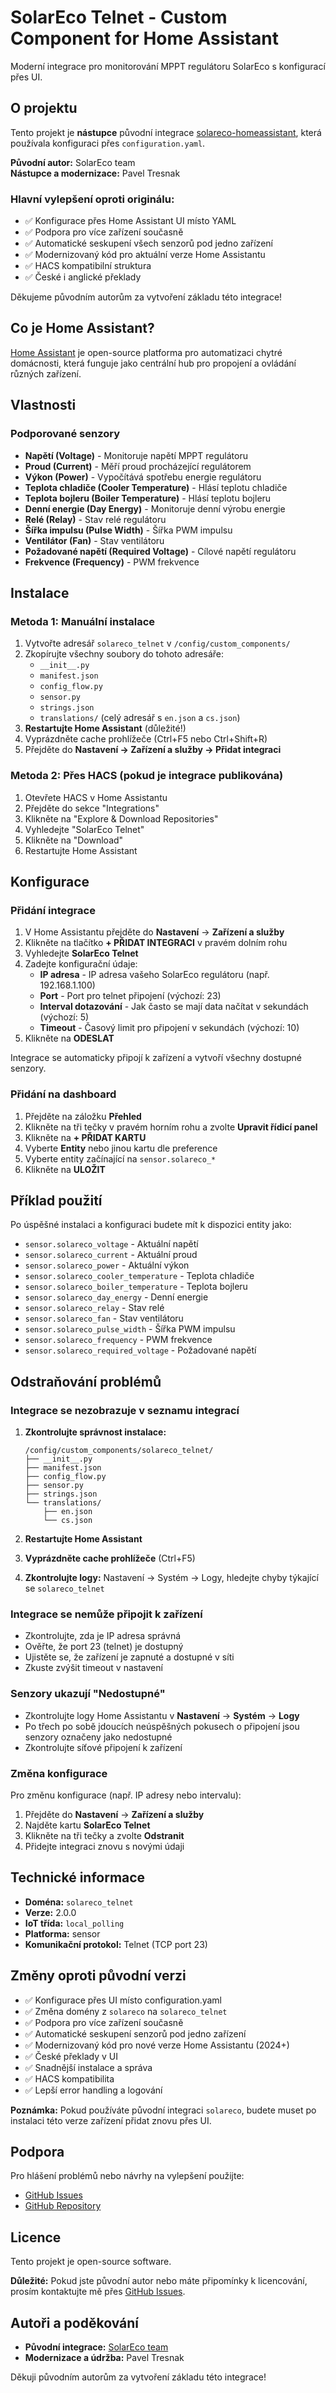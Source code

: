 # SolarEco Telnet - Custom Component for Home Assistant

Moderní integrace pro monitorování MPPT regulátoru SolarEco s konfigurací přes UI.

## O projektu

Tento projekt je **nástupce** původní integrace [solareco-homeassistant](https://gitea.solareco.cz/test/solareco-homeassistant), která používala konfiguraci přes `configuration.yaml`. 

**Původní autor:** SolarEco team  
**Nástupce a modernizace:** Pavel Tresnak

### Hlavní vylepšení oproti originálu:
- ✅ Konfigurace přes Home Assistant UI místo YAML
- ✅ Podpora pro více zařízení současně
- ✅ Automatické seskupení všech senzorů pod jedno zařízení
- ✅ Modernizovaný kód pro aktuální verze Home Assistantu
- ✅ HACS kompatibilní struktura
- ✅ České i anglické překlady

Děkujeme původním autorům za vytvoření základu této integrace!

## Co je Home Assistant?

[Home Assistant](https://www.home-assistant.io/) je open-source platforma pro automatizaci chytré domácnosti, která funguje jako centrální hub pro propojení a ovládání různých zařízení.

## Vlastnosti

### Podporované senzory

- **Napětí (Voltage)** - Monitoruje napětí MPPT regulátoru
- **Proud (Current)** - Měří proud procházející regulátorem
- **Výkon (Power)** - Vypočítává spotřebu energie regulátoru
- **Teplota chladiče (Cooler Temperature)** - Hlásí teplotu chladiče
- **Teplota bojleru (Boiler Temperature)** - Hlásí teplotu bojleru
- **Denní energie (Day Energy)** - Monitoruje denní výrobu energie
- **Relé (Relay)** - Stav relé regulátoru
- **Šířka impulsu (Pulse Width)** - Šířka PWM impulsu
- **Ventilátor (Fan)** - Stav ventilátoru
- **Požadované napětí (Required Voltage)** - Cílové napětí regulátoru
- **Frekvence (Frequency)** - PWM frekvence

## Instalace

### Metoda 1: Manuální instalace

1. Vytvořte adresář `solareco_telnet` v `/config/custom_components/`
2. Zkopírujte všechny soubory do tohoto adresáře:
   - `__init__.py`
   - `manifest.json`
   - `config_flow.py`
   - `sensor.py`
   - `strings.json`
   - `translations/` (celý adresář s `en.json` a `cs.json`)
3. **Restartujte Home Assistant** (důležité!)
4. Vyprázdněte cache prohlížeče (Ctrl+F5 nebo Ctrl+Shift+R)
5. Přejděte do **Nastavení → Zařízení a služby → Přidat integraci**

### Metoda 2: Přes HACS (pokud je integrace publikována)

1. Otevřete HACS v Home Assistantu
2. Přejděte do sekce "Integrations"
3. Klikněte na "Explore & Download Repositories"
4. Vyhledejte "SolarEco Telnet"
5. Klikněte na "Download"
6. Restartujte Home Assistant

## Konfigurace

### Přidání integrace

1. V Home Assistantu přejděte do **Nastavení** → **Zařízení a služby**
2. Klikněte na tlačítko **+ PŘIDAT INTEGRACI** v pravém dolním rohu
3. Vyhledejte **SolarEco Telnet**
4. Zadejte konfigurační údaje:
   - **IP adresa** - IP adresa vašeho SolarEco regulátoru (např. 192.168.1.100)
   - **Port** - Port pro telnet připojení (výchozí: 23)
   - **Interval dotazování** - Jak často se mají data načítat v sekundách (výchozí: 5)
   - **Timeout** - Časový limit pro připojení v sekundách (výchozí: 10)
5. Klikněte na **ODESLAT**

Integrace se automaticky připojí k zařízení a vytvoří všechny dostupné senzory.

### Přidání na dashboard

1. Přejděte na záložku **Přehled**
2. Klikněte na tři tečky v pravém horním rohu a zvolte **Upravit řídicí panel**
3. Klikněte na **+ PŘIDAT KARTU**
4. Vyberte **Entity** nebo jinou kartu dle preference
5. Vyberte entity začínající na `sensor.solareco_*`
6. Klikněte na **ULOŽIT**

## Příklad použití

Po úspěšné instalaci a konfiguraci budete mít k dispozici entity jako:

- `sensor.solareco_voltage` - Aktuální napětí
- `sensor.solareco_current` - Aktuální proud
- `sensor.solareco_power` - Aktuální výkon
- `sensor.solareco_cooler_temperature` - Teplota chladiče
- `sensor.solareco_boiler_temperature` - Teplota bojleru
- `sensor.solareco_day_energy` - Denní energie
- `sensor.solareco_relay` - Stav relé
- `sensor.solareco_fan` - Stav ventilátoru
- `sensor.solareco_pulse_width` - Šířka PWM impulsu
- `sensor.solareco_frequency` - PWM frekvence
- `sensor.solareco_required_voltage` - Požadované napětí

## Odstraňování problémů

### Integrace se nezobrazuje v seznamu integrací

1. **Zkontrolujte správnost instalace:**
   ```
   /config/custom_components/solareco_telnet/
   ├── __init__.py
   ├── manifest.json
   ├── config_flow.py
   ├── sensor.py
   ├── strings.json
   └── translations/
       ├── en.json
       └── cs.json
   ```

2. **Restartujte Home Assistant**
3. **Vyprázdněte cache prohlížeče** (Ctrl+F5)
4. **Zkontrolujte logy:** Nastavení → Systém → Logy, hledejte chyby týkající se `solareco_telnet`

### Integrace se nemůže připojit k zařízení

- Zkontrolujte, zda je IP adresa správná
- Ověřte, že port 23 (telnet) je dostupný
- Ujistěte se, že zařízení je zapnuté a dostupné v síti
- Zkuste zvýšit timeout v nastavení

### Senzory ukazují "Nedostupné"

- Zkontrolujte logy Home Assistantu v **Nastavení** → **Systém** → **Logy**
- Po třech po sobě jdoucích neúspěšných pokusech o připojení jsou senzory označeny jako nedostupné
- Zkontrolujte síťové připojení k zařízení

### Změna konfigurace

Pro změnu konfigurace (např. IP adresy nebo intervalu):

1. Přejděte do **Nastavení** → **Zařízení a služby**
2. Najděte kartu **SolarEco Telnet**
3. Klikněte na tři tečky a zvolte **Odstranit**
4. Přidejte integraci znovu s novými údaji

## Technické informace

- **Doména:** `solareco_telnet`
- **Verze:** 2.0.0
- **IoT třída:** `local_polling`
- **Platforma:** sensor
- **Komunikační protokol:** Telnet (TCP port 23)

## Změny oproti původní verzi

- ✅ Konfigurace přes UI místo configuration.yaml
- ✅ Změna domény z `solareco` na `solareco_telnet`
- ✅ Podpora pro více zařízení současně
- ✅ Automatické seskupení senzorů pod jedno zařízení
- ✅ Modernizovaný kód pro nové verze Home Assistantu (2024+)
- ✅ České překlady v UI
- ✅ Snadnější instalace a správa
- ✅ HACS kompatibilita
- ✅ Lepší error handling a logování

**Poznámka:** Pokud používáte původní integraci `solareco`, budete muset po instalaci této verze zařízení přidat znovu přes UI.

## Podpora

Pro hlášení problémů nebo návrhy na vylepšení použijte:
- [GitHub Issues](https://github.com/paveltresnak/solareco_telnet/issues)
- [GitHub Repository](https://github.com/paveltresnak/solareco_telnet)

## Licence

Tento projekt je open-source software. 

**Důležité:** Pokud jste původní autor nebo máte připomínky k licencování, prosím kontaktujte mě přes [GitHub Issues](https://github.com/paveltresnak/solareco_telnet/issues).

## Autoři a poděkování

- **Původní integrace:** [SolarEco team](https://gitea.solareco.cz/test/solareco-homeassistant)
- **Modernizace a údržba:** Pavel Tresnak

Děkuji původním autorům za vytvoření základu této integrace!
